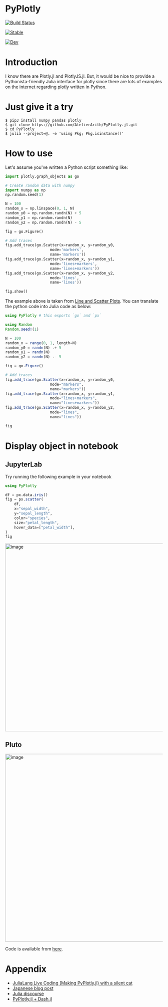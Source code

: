 # PyPlotly

[![Build Status](https://github.com/AtelierArith/PyPlotly.jl/actions/workflows/CI.yml/badge.svg?branch=main)](https://github.com/AtelierArith/PyPlotly.jl/actions/workflows/CI.yml?query=branch%3Amain)

[![Stable](https://img.shields.io/badge/docs-stable-blue.svg)](https://AtelierArith.github.io/PyPlotly.jl/stable)

[![Dev](https://img.shields.io/badge/docs-dev-blue.svg)](https://AtelierArith.github.io/PyPlotly.jl/dev)

# Introduction

I know there are Plotly.jl and PlotlyJS.jl. But, it would be nice to provide a Pythonista-friendly Julia interface for plotly since there are lots of examples on the internet regarding plotly written in Python.

# Just give it a try

```console
$ pip3 install numpy pandas plotly
$ git clone https://github.com/AtelierArith/PyPlotly.jl.git
$ cd PyPlotly
$ julia --project=@. -e 'using Pkg; Pkg.isinstance()'
```

# How to use

Let's assume you've written a Python script something like:

```python
import plotly.graph_objects as go

# Create random data with numpy
import numpy as np
np.random.seed(1)

N = 100
random_x = np.linspace(0, 1, N)
random_y0 = np.random.randn(N) + 5
random_y1 = np.random.randn(N)
random_y2 = np.random.randn(N) - 5

fig = go.Figure()

# Add traces
fig.add_trace(go.Scatter(x=random_x, y=random_y0,
                    mode='markers',
                    name='markers'))
fig.add_trace(go.Scatter(x=random_x, y=random_y1,
                    mode='lines+markers',
                    name='lines+markers'))
fig.add_trace(go.Scatter(x=random_x, y=random_y2,
                    mode='lines',
                    name='lines'))

fig.show()
```

The example above is taken from [Line and Scatter Plots](https://plotly.com/python/line-and-scatter/#line-and-scatter-plots). You can translate the python code into Julia code as below:

```julia
using PyPlotly # this exports `go` and `px`

using Random
Random.seed!(1)

N = 100
random_x = range(0, 1, length=N)
random_y0 = randn(N) .+ 5
random_y1 = randn(N)
random_y2 = randn(N) .- 5

fig = go.Figure()

# Add traces
fig.add_trace(go.Scatter(x=random_x, y=random_y0,
                    mode="markers",
                    name="markers"))
fig.add_trace(go.Scatter(x=random_x, y=random_y1,
                    mode="lines+markers",
                    name="lines+markers"))
fig.add_trace(go.Scatter(x=random_x, y=random_y2,
                    mode="lines",
                    name="lines"))

fig
```

# Display object in notebook

## JupyterLab
Try running the following example in your notebook

```julia
using PyPlotly

df = px.data.iris()
fig = px.scatter(
    df,
    x="sepal_width",
    y="sepal_length",
    color="species",
    size="petal_length",
    hover_data=["petal_width"],
)
fig
```

<img width="600" alt="image" src="https://user-images.githubusercontent.com/16760547/166682557-260cc5a0-1321-4c07-9080-26459cf85706.png">


## Pluto

<img width="600" alt="image" src="https://user-images.githubusercontent.com/16760547/166682859-f3d342e6-2cc5-414b-b9a5-ec918625b6f7.png">

Code is available from [here](https://github.com/AtelierArith/PyPlotly.jl/blob/main/playground/pluto/jlsample.jl).
# Appendix

- [JuliaLang Live Coding (Making PyPlotly.jl) with a silent cat](https://www.youtube.com/watch?v=Nb_w0MV4OLs&t=1994s)
- [Japanese blog post](https://zenn.dev/terasakisatoshi/articles/ebac6e005b9200)
- [Julia discourse](https://discourse.julialang.org/t/pyplotly-jl/76035)
- [PyPlotly.jl + Dash.jl](https://github.com/plotly/Dash.jl/issues/50#issuecomment-1033972687)
